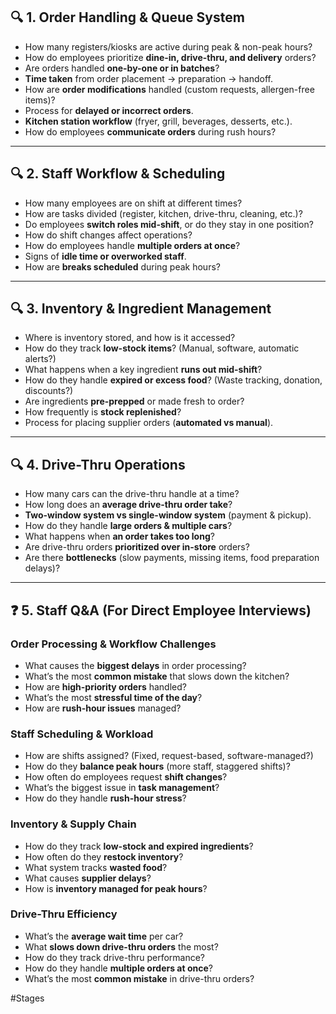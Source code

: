 ## **🔍 1. Order Handling & Queue System**

- How many registers/kiosks are active during peak & non-peak hours?
- How do employees prioritize **dine-in, drive-thru, and delivery** orders?
- Are orders handled **one-by-one or in batches**?
- **Time taken** from order placement → preparation → handoff.
- How are **order modifications** handled (custom requests, allergen-free items)?
- Process for **delayed or incorrect orders**.
- **Kitchen station workflow** (fryer, grill, beverages, desserts, etc.).
- How do employees **communicate orders** during rush hours?

---

## **🔍 2. Staff Workflow & Scheduling**

- How many employees are on shift at different times?
- How are tasks divided (register, kitchen, drive-thru, cleaning, etc.)?
- Do employees **switch roles mid-shift**, or do they stay in one position?
- How do shift changes affect operations?
- How do employees handle **multiple orders at once**?
- Signs of **idle time or overworked staff**.
- How are **breaks scheduled** during peak hours?

---

## **🔍 3. Inventory & Ingredient Management**

- Where is inventory stored, and how is it accessed?
- How do they track **low-stock items**? (Manual, software, automatic alerts?)
- What happens when a key ingredient **runs out mid-shift**?
- How do they handle **expired or excess food**? (Waste tracking, donation, discounts?)
- Are ingredients **pre-prepped** or made fresh to order?
- How frequently is **stock replenished**?
- Process for placing supplier orders (**automated vs manual**).

---

## **🔍 4. Drive-Thru Operations**

- How many cars can the drive-thru handle at a time?
- How long does an **average drive-thru order take**?
- **Two-window system vs single-window system** (payment & pickup).
- How do they handle **large orders & multiple cars**?
- What happens when **an order takes too long**?
- Are drive-thru orders **prioritized over in-store** orders?
- Are there **bottlenecks** (slow payments, missing items, food preparation delays)?

---

## **❓ 5. Staff Q&A (For Direct Employee Interviews)**

### **Order Processing & Workflow Challenges**

- What causes the **biggest delays** in order processing?
- What’s the most **common mistake** that slows down the kitchen?
- How are **high-priority orders** handled?
- What’s the most **stressful time of the day**?
- How are **rush-hour issues** managed?

### **Staff Scheduling & Workload**

- How are shifts assigned? (Fixed, request-based, software-managed?)
- How do they **balance peak hours** (more staff, staggered shifts)?
- How often do employees request **shift changes**?
- What’s the biggest issue in **task management**?
- How do they handle **rush-hour stress**?

### **Inventory & Supply Chain**

- How do they track **low-stock and expired ingredients**?
- How often do they **restock inventory**?
- What system tracks **wasted food**?
- What causes **supplier delays**?
- How is **inventory managed for peak hours**?

### **Drive-Thru Efficiency**

- What’s the **average wait time** per car?
- What **slows down drive-thru orders** the most?
- How do they track drive-thru performance?
- How do they handle **multiple orders at once**?
- What’s the most **common mistake** in drive-thru orders?

#Stages